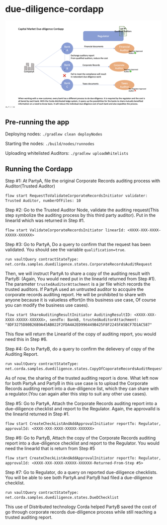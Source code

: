 # due-diligence-cordapp
<p align="center">
  <img src="./image.png" alt="Corda">
</p>

## Pre-running the app

Deploying nodes: `./gradlew clean deployNodes`

Starting the nodes: `./build/nodes/runnodes`

Uploading whitelisted Auditors: `./gradlew uploadWhitelists`



## Running the Cordapp
Step #1: At PartyA, file the original Corporate Records auditing process with Auditor(Trusted Auditor)
```
flow start RequestToValidateCorporateRecordsInitiator validater: Trusted Auditor, numberOfFiles: 10
```

Step #2: Go to the Trusted Auditor Node, validate the auditing request(This step symbolize the auditing process by this third party auditor). Put in the linearId which was returned in Step #1.
```
flow start ValidateCorporateRecordsInitiator linearId: <XXXX-XXX-XXXX-XXXXX-XXXXXX>
```

Step #3: Go to PartyA, Do a query to confirm that the request has been validated. You should see the variable `qualification=true`. 

```
run vaultQuery contractStateType: net.corda.samples.duediligence.states.CorporateRecordsAuditRequest
```
Then, we will instruct PartyA to share a copy of the auditing result with PartyB: (Again, You would need put in the linearId returned from Step #1). The parameter `trustedAuditorAttachment` is a jar file which records the trusted auditors. If PartyA used an untrusted auditor to accquire the corporate records auditing report. He will be prohibited to share with anyone because it is valueless effort(in this business use case, Of course you can modify the business use cases).
```
flow start ShareAuditingResultInitiator AuditingResultID: <XXXX-XXX-XXXX-XXXXX-XXXXXX>, sendTo: BankB, trustedAuditorAttachment: "8DF3275D80B26B9A45AB022F2FDA4A2ED996449B425F8F2245FA5BCF7D1AC587"
```
This flow will return the LinearId of the copy of auditing report, you would need this in Step #6. 

Step #4: Go to PartyB, do a query to confirm the delievery of copy of the Auditing Report.
```
run vaultQuery contractStateType: net.corda.samples.duediligence.states.CopyOfCoporateRecordsAuditRequest
```
As of now, the sharing of the trusted auditing report is done. What left now for both PartyA and PartyB in this use case is to upload the Corporate Records auditing report into a due-diligence list, which they can share with a regulator.(You can again alter this step to suit any other use cases). 


Step #5: Go to PartyA, Attach the Corporate Records auditing report into a due-diligence checklist and report to the Regulator. Again, the approvalId is the linearId returned in Step #1.
```
flow start CreateCheckListAndAddApprovalInitiator reportTo: Regulator, approvalId: <XXXX-XXX-XXXX-XXXXX-XXXXXX>
```
Step #6: Go to PartyB, Attach the copy of the Corporate Records auditing report into a due-diligence checklist and report to the Regulator. You would need the linearId that is return from Step #5
```
flow start CreateCheckListAndAddApprovalInitiator reportTo: Regulator, approvalId: <XXXX-XXX-XXXX-XXXXX-XXXXXX-Returned-From-Step #5>
```
Step #7: Go to Regulator, do a query on reported due-diligence checklists. You will be able to see both PartyA and PartyB had filed a due-diligence checklist.
```
run vaultQuery contractStateType: net.corda.samples.duediligence.states.DueDChecklist

```
This use of Distributed technology Corda helped PartyB saved the cost of go through corporate records due-diligence process while still reaching a trusted auditing report. 

